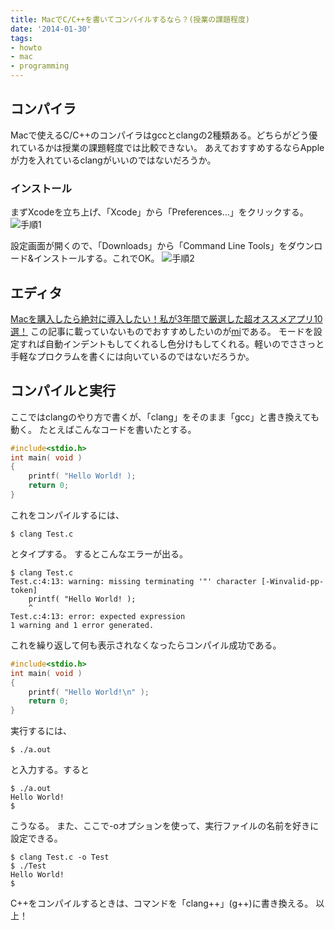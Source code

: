 ```yaml
---
title: MacでC/C++を書いてコンパイルするなら？(授業の課題程度)
date: '2014-01-30'
tags:
- howto
- mac
- programming
---
```


## コンパイラ

Macで使えるC/C++のコンパイラはgccとclangの2種類ある。どちらがどう優れているかは授業の課題軽度では比較できない。
あえておすすめするならAppleが力を入れているclangがいいのではないだろうか。

### インストール</h3>

まずXcodeを立ち上げ、「Xcode」から「Preferences...」をクリックする。
![手順1](mac-compiler-setup-01.png)

設定画面が開くので、「Downloads」から「Command Line Tools」をダウンロード&インストールする。これでOK。
![手順2](mac-compiler-setup-02.png)

## エディタ

[Macを購入したら絶対に導入したい！私が3年間で厳選した超オススメアプリ10選！](http://blog.supermomonga.com/articles/vim/startdash-with-mac.html)
この記事に載っていないものでおすすめしたいのが[mi](http://www.mimikaki.net/)である。
モードを設定すれば自動インデントもしてくれるし色分けもしてくれる。軽いのでささっと手軽なプロクラムを書くには向いているのではないだろうか。

## コンパイルと実行

ここではclangのやり方で書くが、「clang」をそのまま「gcc」と書き換えても動く。
たとえばこんなコードを書いたとする。

```c
#include<stdio.h>
int main( void )
{
    printf( "Hello World! );
    return 0;
}
```

これをコンパイルするには、

```shell
$ clang Test.c
```

とタイプする。
するとこんなエラーが出る。

```shell
$ clang Test.c 
Test.c:4:13: warning: missing terminating '"' character [-Winvalid-pp-token]
    printf( "Hello World! );
    ^
Test.c:4:13: error: expected expression
1 warning and 1 error generated.
```

これを繰り返して何も表示されなくなったらコンパイル成功である。

```c
#include<stdio.h>
int main( void )
{
    printf( "Hello World!\n" );
    return 0;
}
```

実行するには、

```shell
$ ./a.out
```

と入力する。すると

```shell
$ ./a.out 
Hello World!
$
```

こうなる。
また、ここで-oオプションを使って、実行ファイルの名前を好きに設定できる。

```shell
$ clang Test.c -o Test
$ ./Test 
Hello World!
$
```

C++をコンパイルするときは、コマンドを「clang++」(g++)に書き換える。
以上！
